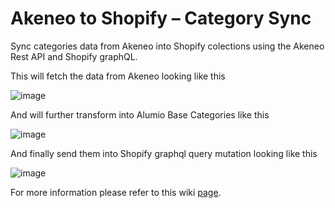 # Akeneo to Shopify – Category Sync

Sync categories data from Akeneo into Shopify colections using the Akeneo Rest API and Shopify graphQL.

This will fetch the data from Akeneo looking like this

![image](https://github.com/user-attachments/assets/67c75de8-52d2-4966-9201-3bf31b8176e4)

And will further transform into Alumio Base Categories like this

![image](https://github.com/user-attachments/assets/eea841d2-e7e5-445a-8615-ec75f763504d)

And finally send them into Shopify graphql query mutation looking like this

![image](https://github.com/user-attachments/assets/aa49508f-fe6c-41a4-9c40-db470df268d1)

For more information please refer to this wiki [page](https://github.com/alumio-int/akeneo-shopify-templates/wiki/Categories-Synchronization-from-Akeneo-to-Shopify-Collections).

